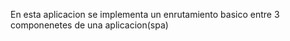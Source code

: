  En esta aplicacion se implementa un enrutamiento basico entre 3 componenetes de una aplicacion(spa)
